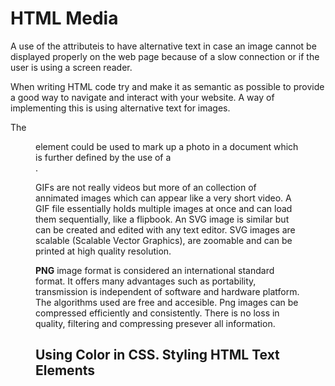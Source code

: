 # HTML Media

A use of the <alt> attributeis to have alternative text in case an image cannot be displayed properly on the web page because of a slow connection or if the user is using a screen reader.

When writing HTML code try and make it as semantic as possible to provide a good way to navigate and interact with your website. A way of implementing this is using alternative text for images.

The <figure> element could be used to mark up a photo in a document which is further defined by the use of a <figcaption>.

GIFs are not really videos but more of an collection of annimated images which can appear like a very short video. A GIF file essentially holds multiple images at once and can load them sequentially, like a flipbook. An SVG image is similar but can be created and edited with any text editor. SVG images are scalable (Scalable Vector Graphics), are zoomable and can be printed at high quality resolution.

**PNG** image format is considered an international standard format. It offers many advantages such as portability, transmission is independent of software and hardware platform. The algorithms used are free and accesible. Png images can be compressed efficiently and consistently. There is no loss in quality, filtering and compressing presever all information.

## Using Color in CSS. Styling HTML Text Elements

